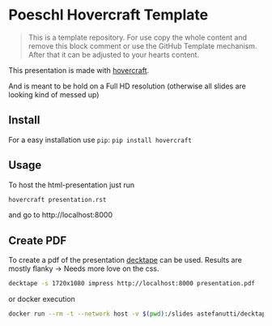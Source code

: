 # Poeschl Hovercraft Template

> This is a template repository. For use copy the whole content and remove this block comment or use the GitHub Template mechanism.
  After that it can be adjusted to your hearts content.

This presentation is made with [hovercraft](https://github.com/regebro/hovercraft).

And is meant to be hold on a Full HD resolution (otherwise all slides are looking kind of messed up)

## Install

For a easy installation use `pip`: `pip install hovercraft`

## Usage

To host the html-presentation just run

```bash
hovercraft presentation.rst
```

and go to http://localhost:8000

## Create PDF

To create a pdf of the presentation [decktape](https://github.com/astefanutti/decktape) can be used.
Results are mostly flanky -> Needs more love on the css.

```bash
decktape -s 1720x1080 impress http://localhost:8000 presentation.pdf
```

or docker execution

```bash
docker run --rm -t --network host -v $(pwd):/slides astefanutti/decktape -s 1720x1080 impress http://localhost:8000 presentation.pdf
```
